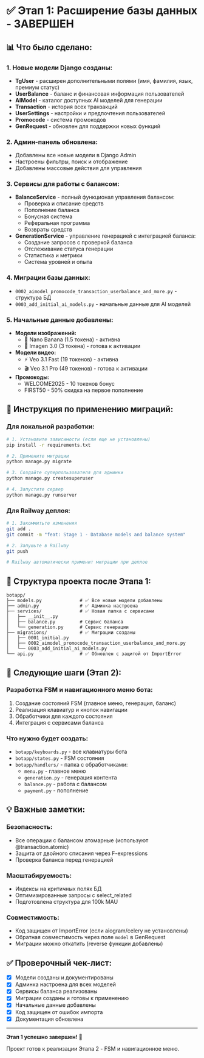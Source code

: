 # ✅ Этап 1: Расширение базы данных - ЗАВЕРШЕН

## 📊 Что было сделано:

### 1. Новые модели Django созданы:
- **TgUser** - расширен дополнительными полями (имя, фамилия, язык, премиум статус)
- **UserBalance** - баланс и финансовая информация пользователей
- **AIModel** - каталог доступных AI моделей для генерации
- **Transaction** - история всех транзакций
- **UserSettings** - настройки и предпочтения пользователей
- **Promocode** - система промокодов
- **GenRequest** - обновлен для поддержки новых функций

### 2. Админ-панель обновлена:
- Добавлены все новые модели в Django Admin
- Настроены фильтры, поиск и отображение
- Добавлены массовые действия для управления

### 3. Сервисы для работы с балансом:
- **BalanceService** - полный функционал управления балансом:
  - Проверка и списание средств
  - Пополнение баланса
  - Бонусная система
  - Реферальная программа
  - Возвраты средств
- **GenerationService** - управление генерацией с интеграцией баланса:
  - Создание запросов с проверкой баланса
  - Отслеживание статуса генерации
  - Статистика и метрики
  - Система уровней и опыта

### 4. Миграции базы данных:
- `0002_aimodel_promocode_transaction_userbalance_and_more.py` - структура БД
- `0003_add_initial_ai_models.py` - начальные данные для AI моделей

### 5. Начальные данные добавлены:
- **Модели изображений:**
  - 🍌 Nano Banana (1.5 токена) - активна
  - 🎨 Imagen 3.0 (3 токена) - готова к активации
- **Модели видео:**
  - ⚡ Veo 3.1 Fast (19 токенов) - активна
  - 🎬 Veo 3.1 Pro (49 токенов) - готова к активации
- **Промокоды:**
  - WELCOME2025 - 10 токенов бонус
  - FIRST50 - 50% скидка на первое пополнение

## 📝 Инструкция по применению миграций:

### Для локальной разработки:
```bash
# 1. Установите зависимости (если еще не установлены)
pip install -r requirements.txt

# 2. Примените миграции
python manage.py migrate

# 3. Создайте суперпользователя для админки
python manage.py createsuperuser

# 4. Запустите сервер
python manage.py runserver
```

### Для Railway деплоя:
```bash
# 1. Закоммитьте изменения
git add .
git commit -m "feat: Stage 1 - Database models and balance system"

# 2. Запушьте в Railway
git push

# Railway автоматически применит миграции при деплое
```

## 🔧 Структура проекта после Этапа 1:

```
botapp/
├── models.py              # ✅ Все новые модели добавлены
├── admin.py               # ✅ Админка настроена
├── services/              # ✅ Новая папка с сервисами
│   ├── __init__.py
│   ├── balance.py         # Сервис баланса
│   └── generation.py      # Сервис генерации
├── migrations/            # ✅ Миграции созданы
│   ├── 0001_initial.py
│   ├── 0002_aimodel_promocode_transaction_userbalance_and_more.py
│   └── 0003_add_initial_ai_models.py
└── api.py                 # ✅ Обновлен с защитой от ImportError
```

## 🚀 Следующие шаги (Этап 2):

### Разработка FSM и навигационного меню бота:
1. Создание состояний FSM (главное меню, генерация, баланс)
2. Реализация клавиатур и кнопок навигации
3. Обработчики для каждого состояния
4. Интеграция с сервисами баланса

### Что нужно будет создать:
- `botapp/keyboards.py` - все клавиатуры бота
- `botapp/states.py` - FSM состояния
- `botapp/handlers/` - папка с обработчиками:
  - `menu.py` - главное меню
  - `generation.py` - генерация контента
  - `balance.py` - работа с балансом
  - `payment.py` - пополнение

## 💡 Важные заметки:

### Безопасность:
- Все операции с балансом атомарные (используют @transaction.atomic)
- Защита от двойного списания через F-expressions
- Проверка баланса перед генерацией

### Масштабируемость:
- Индексы на критичных полях БД
- Оптимизированные запросы с select_related
- Подготовлена структура для 100k MAU

### Совместимость:
- Код защищен от ImportError (если aiogram/celery не установлены)
- Обратная совместимость через поле `model` в GenRequest
- Миграции можно откатить (reverse функции добавлены)

## ✅ Проверочный чек-лист:

- [x] Модели созданы и документированы
- [x] Админка настроена для всех моделей
- [x] Сервисы баланса реализованы
- [x] Миграции созданы и готовы к применению
- [x] Начальные данные добавлены
- [x] Код защищен от ошибок импорта
- [x] Документация обновлена

---

**Этап 1 успешно завершен!** 🎉

Проект готов к реализации Этапа 2 - FSM и навигационное меню.